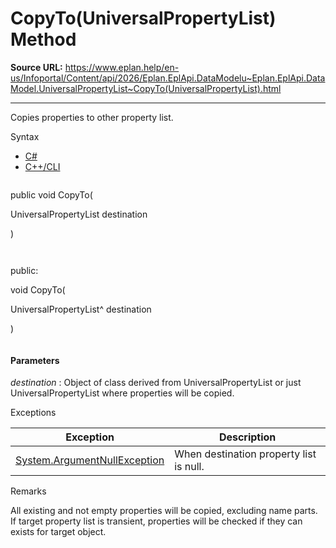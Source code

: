 # CopyTo(UniversalPropertyList) Method

**Source URL:** https://www.eplan.help/en-us/Infoportal/Content/api/2026/Eplan.EplApi.DataModelu~Eplan.EplApi.DataModel.UniversalPropertyList~CopyTo(UniversalPropertyList).html

---

Copies properties to other property list.

Syntax

- [C#](#i-syntax-CS)
- [C++/CLI](#i-syntax-CPP2005)

```
```
public void CopyTo( 

   UniversalPropertyList destination

)
```
```

```
```
public:

void CopyTo( 

   UniversalPropertyList^ destination

)
```
```

#### Parameters

*destination*
:   Object of class derived from UniversalPropertyList or just UniversalPropertyList where properties will be copied.

Exceptions

| Exception | Description |
| --- | --- |
| [System.ArgumentNullException](#) | When destination property list is null. |

Remarks

All existing and not empty properties will be copied, excluding name parts. If target property list is transient, properties will be checked if they can exists for target object.
